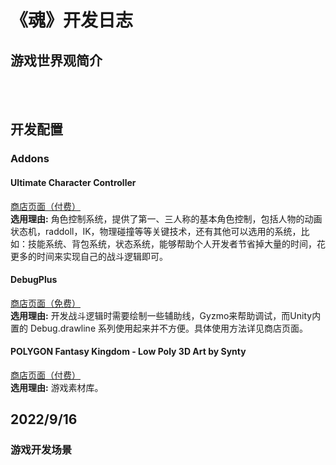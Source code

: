 # 《魂》开发日志
## 游戏世界观简介
<br><br>
## 开发配置
### Addons
#### Ultimate Character Controller
[商店页面（付费）](https://assetstore.unity.com/packages/tools/game-toolkits/ultimate-character-controller-99962)<br>
**选用理由:** 角色控制系统，提供了第一、三人称的基本角色控制，包括人物的动画状态机，raddoll，IK，物理碰撞等等关键技术，还有其他可以选用的系统，比如：技能系统、背包系统，状态系统，能够帮助个人开发者节省掉大量的时间，花更多的时间来实现自己的战斗逻辑即可。
#### DebugPlus
[商店页面（免费）](https://assetstore.unity.com/packages/tools/integration/debugplus-144985)<br>
**选用理由:** 开发战斗逻辑时需要绘制一些辅助线，Gyzmo来帮助调试，而Unity内置的 Debug.drawline 系列使用起来并不方便。具体使用方法详见商店页面。
#### POLYGON Fantasy Kingdom - Low Poly 3D Art by Synty
[商店页面（付费）](https://assetstore.unity.com/?q=polygen%20fantasy%20kingdom&orderBy=1)<br>
**选用理由:** 游戏素材库。

## 2022/9/16
### 游戏开发场景

